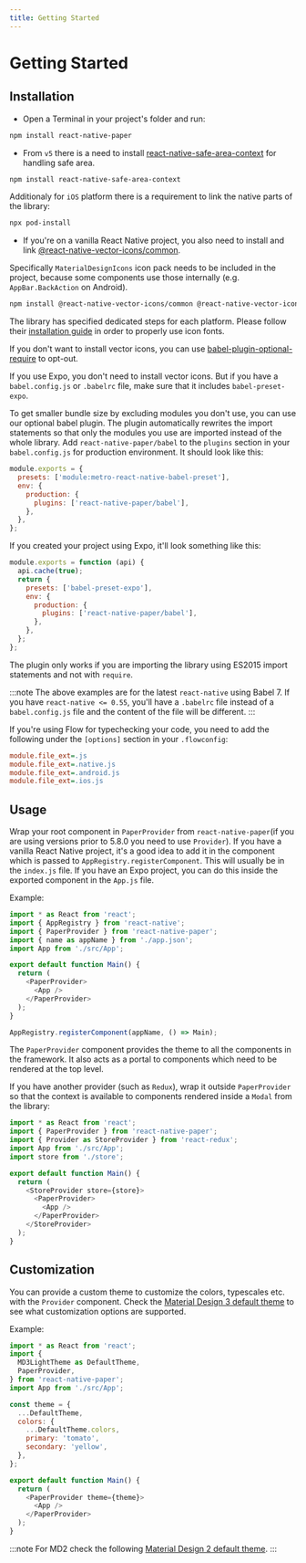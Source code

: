 ```yaml
---
title: Getting Started
---
```


# Getting Started

## Installation

- Open a Terminal in your project's folder and run:

```bash npm2yarn
npm install react-native-paper
```

- From `v5` there is a need to install [react-native-safe-area-context](https://github.com/th3rdwave/react-native-safe-area-context) for handling safe area.

```bash npm2yarn
npm install react-native-safe-area-context
```

Additionaly for `iOS` platform there is a requirement to link the native parts of the library:

```bash
npx pod-install
```

- If you're on a vanilla React Native project, you also need to install and link [@react-native-vector-icons/common](https://github.com/oblador/react-native-vector-icons).

Specifically `MaterialDesignIcons` icon pack needs to be included in the project, because some components use those internally (e.g. `AppBar.BackAction` on Android).

```bash npm2yarn
npm install @react-native-vector-icons/common @react-native-vector-icons/material-design-icons
```

The library has specified dedicated steps for each platform. Please follow their [installation guide](https://github.com/oblador/react-native-vector-icons#installation) in order to properly use icon fonts.

If you don't want to install vector icons, you can use [babel-plugin-optional-require](https://github.com/satya164/babel-plugin-optional-require) to opt-out.

If you use Expo, you don't need to install vector icons. But if you have a `babel.config.js` or `.babelrc` file, make sure that it includes `babel-preset-expo`.

To get smaller bundle size by excluding modules you don't use, you can use our optional babel plugin. The plugin automatically rewrites the import statements so that only the modules you use are imported instead of the whole library. Add `react-native-paper/babel` to the `plugins` section in your `babel.config.js` for production environment. It should look like this:

```js
module.exports = {
  presets: ['module:metro-react-native-babel-preset'],
  env: {
    production: {
      plugins: ['react-native-paper/babel'],
    },
  },
};
```

If you created your project using Expo, it'll look something like this:

```js
module.exports = function (api) {
  api.cache(true);
  return {
    presets: ['babel-preset-expo'],
    env: {
      production: {
        plugins: ['react-native-paper/babel'],
      },
    },
  };
};
```

The plugin only works if you are importing the library using ES2015 import statements and not with `require`.

:::note
The above examples are for the latest `react-native` using Babel 7. If you have `react-native <= 0.55`, you'll have a `.babelrc` file instead of a `babel.config.js` file and the content of the file will be different.
:::

If you're using Flow for typechecking your code, you need to add the following under the `[options]` section in your `.flowconfig`:

```ini
module.file_ext=.js
module.file_ext=.native.js
module.file_ext=.android.js
module.file_ext=.ios.js
```

## Usage

Wrap your root component in `PaperProvider` from `react-native-paper`(if you are using versions prior to 5.8.0 you need to use `Provider`). If you have a vanilla React Native project, it's a good idea to add it in the component which is passed to `AppRegistry.registerComponent`. This will usually be in the `index.js` file. If you have an Expo project, you can do this inside the exported component in the `App.js` file.

Example:

```js
import * as React from 'react';
import { AppRegistry } from 'react-native';
import { PaperProvider } from 'react-native-paper';
import { name as appName } from './app.json';
import App from './src/App';

export default function Main() {
  return (
    <PaperProvider>
      <App />
    </PaperProvider>
  );
}

AppRegistry.registerComponent(appName, () => Main);
```

The `PaperProvider` component provides the theme to all the components in the framework. It also acts as a portal to components which need to be rendered at the top level.

If you have another provider (such as `Redux`), wrap it outside `PaperProvider` so that the context is available to components rendered inside a `Modal` from the library:

```js
import * as React from 'react';
import { PaperProvider } from 'react-native-paper';
import { Provider as StoreProvider } from 'react-redux';
import App from './src/App';
import store from './store';

export default function Main() {
  return (
    <StoreProvider store={store}>
      <PaperProvider>
        <App />
      </PaperProvider>
    </StoreProvider>
  );
}
```

## Customization

You can provide a custom theme to customize the colors, typescales etc. with the `Provider` component. Check the [Material Design 3 default theme](https://github.com/callstack/react-native-paper/blob/main/src/styles/themes/v3/LightTheme.tsx) to see what customization options are supported.

Example:

```js
import * as React from 'react';
import {
  MD3LightTheme as DefaultTheme,
  PaperProvider,
} from 'react-native-paper';
import App from './src/App';

const theme = {
  ...DefaultTheme,
  colors: {
    ...DefaultTheme.colors,
    primary: 'tomato',
    secondary: 'yellow',
  },
};

export default function Main() {
  return (
    <PaperProvider theme={theme}>
      <App />
    </PaperProvider>
  );
}
```

:::note
For MD2 check the following [Material Design 2 default theme](https://github.com/callstack/react-native-paper/blob/main/src/styles/themes/v2/LightTheme.tsx).
:::
